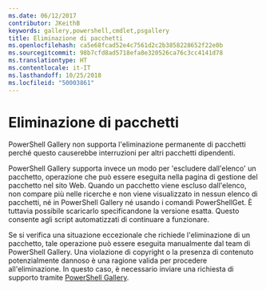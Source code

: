 ```yaml
---
ms.date: 06/12/2017
contributor: JKeithB
keywords: gallery,powershell,cmdlet,psgallery
title: Eliminazione di pacchetti
ms.openlocfilehash: ca5e68fcad52e4c7561d2c2b3858228652f22e0b
ms.sourcegitcommit: 98b7cfd8ad5718efa8e320526ca76c3cc4141d78
ms.translationtype: HT
ms.contentlocale: it-IT
ms.lasthandoff: 10/25/2018
ms.locfileid: "50003861"
---
```

# <a name="deleting-packages"></a>Eliminazione di pacchetti

PowerShell Gallery non supporta l'eliminazione permanente di pacchetti perché questo causerebbe interruzioni per altri pacchetti dipendenti.

PowerShell Gallery supporta invece un modo per 'escludere dall'elenco' un pacchetto, operazione che può essere eseguita nella pagina di gestione del pacchetto nel sito Web.
Quando un pacchetto viene escluso dall'elenco, non compare più nelle ricerche e non viene visualizzato in nessun elenco di pacchetti, né in PowerShell Gallery né usando i comandi PowerShellGet.
È tuttavia possibile scaricarlo specificandone la versione esatta. Questo consente agli script automatizzati di continuare a funzionare.

Se si verifica una situazione eccezionale che richiede l'eliminazione di un pacchetto, tale operazione può essere eseguita manualmente dal team di PowerShell Gallery.
Una violazione di copyright o la presenza di contenuto potenzialmente dannoso è una ragione valida per procedere all'eliminazione.
In questo caso, è necessario inviare una richiesta di supporto tramite [PowerShell Gallery](http://www.PowerShellGallery.com).
